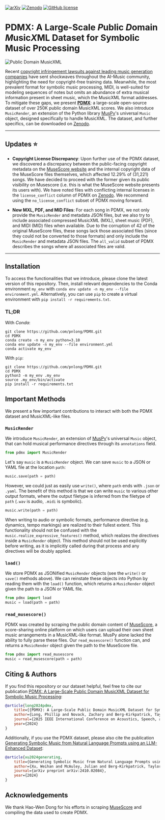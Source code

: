 [![arXiv](https://img.shields.io/badge/cs.SD-2409%3A10831-b31b1b?style=flat&logo=arxiv&logoColor=b31b1b&logoSize=auto)](https://arxiv.org/abs/2409.10831/)
[![Zenodo](https://img.shields.io/badge/Dataset-10.5281%2Fzenodo.14984509-blue?style=flat&logo=zenodo&logoColor=blue&logoSize=auto)](https://zenodo.org/records/14984509)
[![GitHub license](https://img.shields.io/github/license/pnlong/PDMX?style=flat)](https://github.com/pnlong/PDMX/blob/master/LICENSE)

# PDMX: A Large-Scale *P*ublic *D*omain *M*usic*X*ML Dataset for Symbolic Music Processing

![Public Domain MusicXML](./PDMX.png "PDMX")

Recent [copyright infringement lawsuits against leading music generation companies](https://www.riaa.com/record-companies-bring-landmark-cases-for-responsible-ai-againstsuno-and-udio-in-boston-and-new-york-federal-courts-respectively) have sent shockwaves throughout the AI-Music community, highlighting the need for copyright-free training data. Meanwhile, the most prevalent format for symbolic music processing, MIDI, is well-suited for modeling sequences of notes but omits an abundance of extra musical information present in sheet music, which the MusicXML format addresses. To mitigate these gaps, we present **[PDMX](https://arxiv.org/abs/2409.10831/)**: a large-scale open-source dataset of over 250K public domain MusicXML scores. We also introduce `MusicRender`, an extension of the Python library [MusPy](https://hermandong.com/muspy/doc/muspy.html)'s universal `Music` object, designed specifically to handle MusicXML. The dataset, and further specifics, can be downloaded on [Zenodo](https://zenodo.org/records/14984509).

---

## Updates :star:

- **Copyright License Discrepancy**: Upon further use of the PDMX dataset, we discovered a discrepancy between the public-facing copyright metadata on the [MuseScore website](https://musescore.com/) and the internal copyright data of the MuseScore files themselves, which affected 12.29% of (31,221) songs. We have decided to proceed with the former given its public visibility on Musescore (i.e. this is what the MuseScore website presents its users with). We have noted files with conflicting internal licenses in the `license_conflict` column of PDMX on [Zenodo](https://zenodo.org/records/14984509). We recommend using the `no_license_conflict` subset of PDMX moving forward.

- **New MXL, PDF, and MID Files**: For each song in PDMX, we not only provide the `MusicRender` and metadata JSON files, but we also try to include associated compressed MusicXML (MXL), sheet music (PDF), and MIDI (MID) files when available. Due to the corruption of 42 of the original MuseScore files, these songs lack those associated files (since they could not be converted to those formats) and only include the `MusicRender` and metadata JSON files. The `all_valid` subset of PDMX describes the songs where all associated files are valid.

---

## Installation

To access the functionalities that we introduce, please clone the latest version of this repository. Then, install relevant dependencies to the Conda environment `my_env` with `conda env update -n my_env --file environment.yml`. Alternatively, you can use `pip` to create a virtual environment with `pip install -r requirements.txt`.

### TL;DR

With *Conda*:

```
git clone https://github.com/pnlong/PDMX.git
cd PDMX
conda create -n my_env python=3.10
conda env update -n my_env --file environment.yml
conda activate my_env
```

With `pip`:

```
git clone https://github.com/pnlong/PDMX.git
cd PDMX
python3 -m my_env .my_env
source .my_env/bin/activate
pip install -r requirements.txt
```

## Important Methods

We present a few important contributions to interact with both the PDMX dataset and MusicXML-like files.

### `MusicRender`

We introduce `MusicRender`, an extension of [MusPy](https://hermandong.com/muspy/doc/muspy.html)'s universal `Music` object, that can hold musical performance directives through its `annotations` field.

```python
from pdmx import MusicRender
```

Let's say `music` is a `MusicRender` object. We can save `music` to a JSON or YAML file at the location `path`:

```python
music.save(path = path)
```

However, we could just as easily use `write()`, where `path` ends with `.json` or `.yaml`. The benefit of this method is that we can write `music` to various other output formats, where the output filetype is inferred from the filetype of `path` (`.wav` is audio, `.midi` is symbolic).

```python
music.write(path = path)
```

When writing to audio or symbolic formats, performance directive (e.g. dynamics, tempo markings) are realized to their fullest extent. This functionality should not be confused with the `music.realize_expressive_features()` method, which realizes the directives inside a `MusicRender` object. This method should not be used explicitly before writing, as it is implicitly called during that process and any directives will be doubly applied.

### `load()`

We store PDMX as JSONified `MusicRender` objects (see the `write()` or `save()` methods above). We can reinstate these objects into Python by reading them with the `load()` function, which returns a `MusicRender` object given the path to a JSON or YAML file.

```python
from pdmx import load
music = load(path = path)
```

### `read_musescore()`

PDMX was created by scraping the public domain content of [MuseScore](https://musescore.com), a score-sharing online platform on which users can upload their own sheet music arrangements in a MusicXML-like format. MusPy alone lacked the ability to fully parse these files. Our `read_musescore()` function can, and returns a `MusicRender` object given the path to the MuseScore file.

```python
from pdmx import read_musescore
music = read_musescore(path = path)
```



## Citing & Authors

If you find this repository or our dataset helpful, feel free to cite our publication [PDMX: A Large-Scale Public Domain MusicXML Dataset for Symbolic Music Processing](https://arxiv.org/abs/2409.10831/):

```bibtex
@article{long2024pdmx,
    title={{PDMX}: A Large-Scale Public Domain MusicXML Dataset for Symbolic Music Processing},
    author={Long, Phillip and Novack, Zachary and Berg-Kirkpatrick, Taylor and McAuley, Julian},
    journal={2025 IEEE International Conference on Acoustics, Speech, and Signal Processing (ICASSP 2025)},
    year={2024}
}
```

Additionally, if you use the PDMX dataset, please also cite the publication [Generating Symbolic Music from Natural Language Prompts using an LLM-Enhanced Dataset](https://arxiv.org/abs/2410.02084):

```bibtex
@article{xu2024generating,
    title={Generating Symbolic Music from Natural Language Prompts using an LLM-Enhanced Dataset},
    author={Xu, Weihan and McAuley, Julian and Berg-Kirkpatrick, Taylor and Dubnov, Shlomo and Dong, Hao-Wen},
    journal={arXiv preprint arXiv:2410.02084},
    year={2024}
}
```



## Acknowledgements

We thank Hao-Wen Dong for his efforts in scraping [MuseScore](https://musescore.com/) and compiling the data used to create PDMX.
